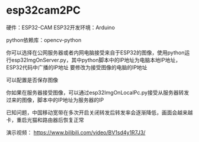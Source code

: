 # esp32cam2PC
硬件：ESP32-CAM
ESP32开发环境：Arduino

python依赖库：opencv-python

你可以选择在公网服务器或者内网电脑接受来自于ESP32的图像，使用python运行esp32ImgOnServer.py，其中python脚本中的IP地址为电脑本地IP地址，ESP32代码中广播的IP地址
要修改为接受图像的电脑的IP地址

可以配置是否保存图像

你如果在服务器接受图像，可以通过esp32ImgOnLocalPc.py接受从服务器转发过来的图像，脚本中的IP地址为服务器的IP

已知问题，中国移动宽带在多次开启关闭转发后转发率会逐渐降低，画面会越来越卡，重启光猫和路由器后恢复正常

演示视频：
https://www.bilibili.com/video/BV1sd4y1R7J3/
